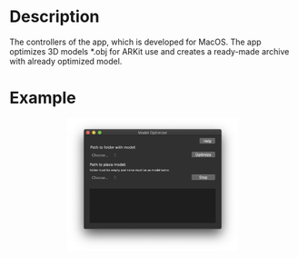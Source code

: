 # Description 

The controllers of the app, which is developed for MacOS.
The app optimizes 3D models *.obj for ARKit use and creates a ready-made archive with already optimized model.

 # Example 
 <p align="center"> 
     <img src=https://github.com/oleksandrharmash/macos-sample/blob/master/ImageApp.PNG width="300">
 </p>
 

